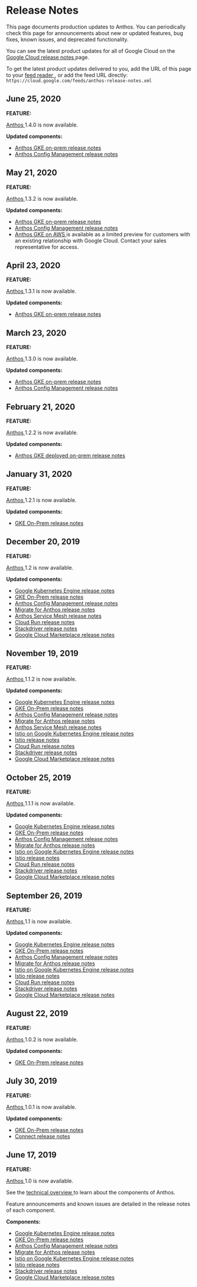 #  Release Notes

This page documents production updates to Anthos. You can periodically check
this page for announcements about new or updated features, bug fixes, known
issues, and deprecated functionality.

You can see the latest product updates for all of Google Cloud on the [ Google
Cloud release notes ](/release-notes) page.

To get the latest product updates delivered to you, add the URL of this page
to your [ feed reader
](https://wikipedia.org/wiki/Comparison_of_feed_aggregators) , or add the feed
URL directly: ` https://cloud.google.com/feeds/anthos-release-notes.xml `

##  June 25, 2020

**FEATURE:**

[ Anthos ](https://cloud.google.com/anthos) 1.4.0 is now available.

**Updated components:**

  * [ Anthos GKE on-prem release notes ](https://cloud.google.com/anthos/gke/docs/on-prem/release-notes)
  * [ Anthos Config Management release notes ](https://cloud.google.com/anthos-config-management/docs/release-notes)

##  May 21, 2020

**FEATURE:**

[ Anthos ](https://cloud.google.com/anthos) 1.3.2 is now available.

**Updated components:**

  * [ Anthos GKE on-prem release notes ](https://cloud.google.com/anthos/gke/docs/on-prem/release-notes)
  * [ Anthos Config Management release notes ](https://cloud.google.com/anthos-config-management/docs/release-notes)
  * [ Anthos GKE on AWS ](https://cloud.google.com/anthos/gke/docs/aws/) is available as a limited preview for customers with an existing relationship with Google Cloud. Contact your sales representative for access. 

##  April 23, 2020

**FEATURE:**

[ Anthos ](https://cloud.google.com/anthos) 1.3.1 is now available.

**Updated components:**

  * [ Anthos GKE on-prem release notes ](https://cloud.google.com/anthos/gke/docs/on-prem/release-notes)

##  March 23, 2020

**FEATURE:**

[ Anthos ](https://cloud.google.com/anthos) 1.3.0 is now available.

**Updated components:**

  * [ Anthos GKE on-prem release notes ](https://cloud.google.com/anthos/gke/docs/on-prem/release-notes)
  * [ Anthos Config Management release notes ](https://cloud.google.com/anthos-config-management/docs/release-notes)

##  February 21, 2020

**FEATURE:**

[ Anthos ](https://cloud.google.com/anthos) 1.2.2 is now available.

**Updated components:**

  * [ Anthos GKE deployed on-prem release notes ](https://cloud.google.com/anthos/gke/docs/on-prem/release-notes)

##  January 31, 2020

**FEATURE:**

[ Anthos ](https://cloud.google.com/anthos) 1.2.1 is now available.

**Updated components:**

  * [ GKE On-Prem release notes ](https://cloud.google.com/gke-on-prem/docs/release-notes)

##  December 20, 2019

**FEATURE:**

[ Anthos ](https://cloud.google.com/anthos) 1.2 is now available.

**Updated components:**

  * [ Google Kubernetes Engine release notes ](https://cloud.google.com/kubernetes-engine/docs/release-notes)
  * [ GKE On-Prem release notes ](https://cloud.google.com/gke-on-prem/docs/release-notes)
  * [ Anthos Config Management release notes ](https://cloud.google.com/anthos-config-management/docs/release-notes)
  * [ Migrate for Anthos release notes ](https://cloud.google.com/velostrata/docs/anthos-migrate/release-notes)
  * [ Anthos Service Mesh release notes ](https://cloud.google.com/service-mesh/docs/release-notes)
  * [ Cloud Run release notes ](https://cloud.google.com/run/docs/release-notes)
  * [ Stackdriver release notes ](https://cloud.google.com/stackdriver/docs/release-notes)
  * [ Google Cloud Marketplace release notes ](https://cloud.google.com/marketplace/docs/release-notes)

##  November 19, 2019

**FEATURE:**

[ Anthos ](https://cloud.google.com/anthos) 1.1.2 is now available.

**Updated components:**

  * [ Google Kubernetes Engine release notes ](https://cloud.google.com/kubernetes-engine/docs/release-notes)
  * [ GKE On-Prem release notes ](https://cloud.google.com/gke-on-prem/docs/release-notes)
  * [ Anthos Config Management release notes ](https://cloud.google.com/anthos-config-management/docs/release-notes)
  * [ Migrate for Anthos release notes ](https://cloud.google.com/velostrata/docs/anthos-migrate/release-notes)
  * [ Anthos Service Mesh release notes ](https://cloud.google.com/service-mesh/docs/release-notes)
  * [ Istio on Google Kubernetes Engine release notes ](https://cloud.google.com/istio/docs/istio-on-gke/release-notes)
  * [ Istio release notes ](https://istio.io/news/2019/)
  * [ Cloud Run release notes ](https://cloud.google.com/run/docs/release-notes)
  * [ Stackdriver release notes ](https://cloud.google.com/stackdriver/docs/release-notes)
  * [ Google Cloud Marketplace release notes ](https://cloud.google.com/marketplace/docs/release-notes)

##  October 25, 2019

**FEATURE:**

[ Anthos ](https://cloud.google.com/anthos) 1.1.1 is now available.

**Updated components:**

  * [ Google Kubernetes Engine release notes ](https://cloud.google.com/kubernetes-engine/docs/release-notes)
  * [ GKE On-Prem release notes ](https://cloud.google.com/gke-on-prem/docs/release-notes)
  * [ Anthos Config Management release notes ](https://cloud.google.com/anthos-config-management/docs/release-notes)
  * [ Migrate for Anthos release notes ](https://cloud.google.com/velostrata/docs/anthos-migrate/release-notes)
  * [ Istio on Google Kubernetes Engine release notes ](https://cloud.google.com/istio/docs/istio-on-gke/release-notes)
  * [ Istio release notes ](https://istio.io/news/2019/)
  * [ Cloud Run release notes ](https://cloud.google.com/run/docs/release-notes)
  * [ Stackdriver release notes ](https://cloud.google.com/stackdriver/docs/release-notes)
  * [ Google Cloud Marketplace release notes ](https://cloud.google.com/marketplace/docs/release-notes)

##  September 26, 2019

**FEATURE:**

[ Anthos ](https://cloud.google.com/anthos) 1.1 is now available.

**Updated components:**

  * [ Google Kubernetes Engine release notes ](https://cloud.google.com/kubernetes-engine/docs/release-notes)
  * [ GKE On-Prem release notes ](https://cloud.google.com/gke-on-prem/docs/release-notes)
  * [ Anthos Config Management release notes ](https://cloud.google.com/anthos-config-management/docs/release-notes)
  * [ Migrate for Anthos release notes ](https://cloud.google.com/velostrata/docs/anthos-migrate/release-notes)
  * [ Istio on Google Kubernetes Engine release notes ](https://cloud.google.com/istio/docs/istio-on-gke/release-notes)
  * [ Istio release notes ](https://istio.io/news/2019/)
  * [ Cloud Run release notes ](https://cloud.google.com/run/docs/release-notes)
  * [ Stackdriver release notes ](https://cloud.google.com/stackdriver/docs/release-notes)
  * [ Google Cloud Marketplace release notes ](https://cloud.google.com/marketplace/docs/release-notes)

##  August 22, 2019

**FEATURE:**

[ Anthos ](https://cloud.google.com/anthos) 1.0.2 is now available.

**Updated components:**

  * [ GKE On-Prem release notes ](https://cloud.google.com/gke-on-prem/docs/release-notes)

##  July 30, 2019

**FEATURE:**

[ Anthos ](https://cloud.google.com/anthos) 1.0.1 is now available.

**Updated components:**

  * [ GKE On-Prem release notes ](https://cloud.google.com/gke-on-prem/docs/release-notes)
  * [ Connect release notes ](https://cloud.google.com/anthos/multicluster-management/connect/release-notes)

##  June 17, 2019

**FEATURE:**

[ Anthos ](https://cloud.google.com/anthos) 1.0 is now available.

See the [ technical overview
](https://cloud.google.com/anthos/docs/concepts/overview) to learn about the
components of Anthos.

Feature announcements and known issues are detailed in the release notes of
each component.

**Components:**

  * [ Google Kubernetes Engine release notes ](https://cloud.google.com/kubernetes-engine/docs/release-notes)
  * [ GKE On-Prem release notes ](https://cloud.google.com/gke-on-prem/docs/release-notes)
  * [ Anthos Config Management release notes ](https://cloud.google.com/anthos-config-management/docs/release-notes)
  * [ Migrate for Anthos release notes ](https://cloud.google.com/velostrata/docs/anthos-migrate/release-notes)
  * [ Istio on Google Kubernetes Engine release notes ](https://cloud.google.com/istio/docs/istio-on-gke/release-notes)
  * [ Istio release notes ](https://istio.io/about/notes/)
  * [ Stackdriver release notes ](https://cloud.google.com/stackdriver/docs/release-notes)
  * [ Google Cloud Marketplace release notes ](https://cloud.google.com/marketplace/docs/release-notes)

